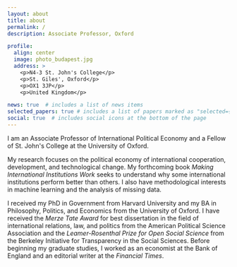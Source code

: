 ```yaml
---
layout: about
title: about
permalink: /
description: Associate Professor, Oxford

profile:
  align: center
  image: photo_budapest.jpg
  address: >
    <p>N4-3 St. John's College</p>
    <p>St. Giles', Oxford</p>
    <p>OX1 3JP</p>
    <p>United Kingdom</p>

news: true  # includes a list of news items
selected_papers: true # includes a list of papers marked as "selected={true}"
social: true  # includes social icons at the bottom of the page
---
```


I am an Associate Professor of International Political Economy and a Fellow of St. John's College at the University of Oxford.

My research focuses on the political economy of international cooperation, development, and technological change. My forthcoming book _Making International Institutions Work_ seeks to understand why some international institutions perform better than others. I also have methodological interests in machine learning and the analysis of missing data.

I received my PhD in Government from Harvard University and my BA in Philosophy, Politics, and Economics from the University of Oxford. I have received the _Merze Tate Award_ for best dissertation in the field of international relations, law, and politics from the American Political Science Association and the _Leamer-Rosenthal Prize for Open Social Science_ from the Berkeley Initiative for Transparency in the Social Sciences. Before beginning my graduate studies, I worked as an economist at the Bank of England and an editorial writer at the _Financial Times_.

